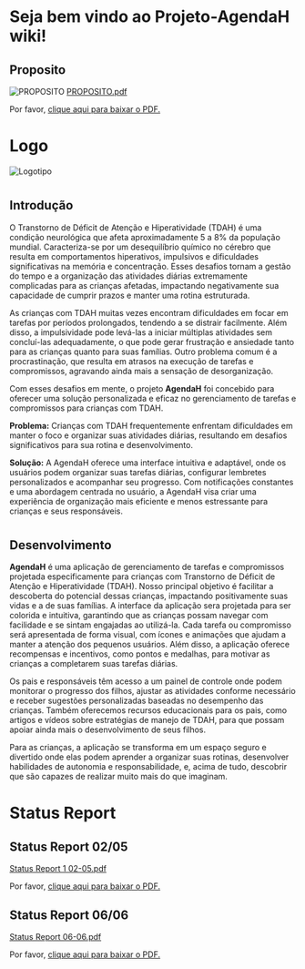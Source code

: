 # Seja bem vindo ao Projeto-AgendaH wiki!

## Proposito
![PROPOSITO](https://github.com/NayanBecker/Projeto-AgendaH/assets/146502117/61755e59-c7e5-44b9-9f02-9567c93d1e7c)
[PROPOSITO.pdf](https://github.com/user-attachments/files/15754520/PROPOSITO.pdf)

<object data="https://github.com/user-attachments/files/15686870/Status.Report.1.02-05.pdf" type="application/pdf" width="100%" height="600px">
    <p>Por favor, <a href="https://github.com/user-attachments/files/15754520/PROPOSITO.pdf">clique aqui para baixar o PDF.</a></p>
</object>

#

# Logo

![Logotipo](https://github.com/NayanBecker/Projeto-AgendaH/assets/146502117/50446239-3def-4e58-a76e-62f1a800b6ee)
#

## Introdução

O Transtorno de Déficit de Atenção e Hiperatividade (TDAH) é uma condição neurológica que 
afeta aproximadamente 5 a 8% da população mundial. Caracteriza-se por um desequilíbrio 
químico no cérebro que resulta em comportamentos hiperativos, impulsivos e dificuldades 
significativas na memória e concentração. Esses desafios tornam a gestão do tempo e a 
organização das atividades diárias extremamente complicadas para as crianças afetadas, 
impactando negativamente sua capacidade de cumprir prazos e manter uma rotina estruturada.

 As crianças com TDAH muitas vezes encontram dificuldades em focar em tarefas por períodos 
prolongados, tendendo a se distrair facilmente. Além disso, a impulsividade pode levá-las a 
iniciar múltiplas atividades sem concluí-las adequadamente, o que pode gerar frustração e 
ansiedade tanto para as crianças quanto para suas famílias. Outro problema comum é a 
procrastinação, que resulta em atrasos na execução de tarefas e compromissos, agravando 
ainda mais a sensação de desorganização.

 Com esses desafios em mente, o projeto **AgendaH** foi concebido para oferecer uma solução 
personalizada e eficaz no gerenciamento de tarefas e compromissos para crianças com TDAH.

 **Problema:** Crianças com TDAH frequentemente enfrentam dificuldades em manter o foco e 
organizar suas atividades diárias, resultando em desafios significativos para sua rotina e 
desenvolvimento.

**Solução:** A AgendaH oferece uma interface intuitiva e adaptável, onde os usuários podem 
organizar suas tarefas diárias, configurar lembretes personalizados e acompanhar seu 
progresso. Com notificações constantes e uma abordagem centrada no usuário, a AgendaH visa 
criar uma experiência de organização mais eficiente e menos estressante para crianças e seus 
responsáveis.
#


## Desenvolvimento
 **AgendaH** é uma aplicação de gerenciamento de tarefas e compromissos projetada 
especificamente para crianças com Transtorno de Déficit de Atenção e Hiperatividade (TDAH). 
Nosso principal objetivo é facilitar a descoberta do potencial dessas crianças, impactando 
positivamente suas vidas e a de suas famílias. A interface da aplicação sera projetada para ser 
colorida e intuitiva, garantindo que as crianças possam navegar com facilidade e se sintam 
engajadas ao utilizá-la. Cada tarefa ou compromisso será apresentada de forma visual, com 
ícones e animações que ajudam a manter a atenção dos pequenos usuários. Além disso, a 
aplicação oferece recompensas e incentivos, como pontos e medalhas, para motivar as crianças 
a completarem suas tarefas diárias.

 Os pais e responsáveis têm acesso a um painel de controle onde podem monitorar o progresso 
dos filhos, ajustar as atividades conforme necessário e receber sugestões personalizadas 
baseadas no desempenho das crianças. Também oferecemos recursos educacionais para os 
pais, como artigos e vídeos sobre estratégias de manejo de TDAH, para que possam apoiar 
ainda mais o desenvolvimento de seus filhos. 

 Para as crianças, a aplicação se transforma em um espaço seguro e divertido onde elas podem 
aprender a organizar suas rotinas, desenvolver habilidades de autonomia e responsabilidade, e, 
acima de tudo, descobrir que são capazes de realizar muito mais do que imaginam.

#




# Status Report

## Status Report 02/05
[Status Report 1 02-05.pdf](https://github.com/user-attachments/files/15686870/Status.Report.1.02-05.pdf)

<object data="https://github.com/user-attachments/files/15686870/Status.Report.1.02-05.pdf" type="application/pdf" width="100%" height="600px">
    <p>Por favor, <a href="https://github.com/user-attachments/files/15686870/Status.Report.1.02-05.pdf">clique aqui para baixar o PDF.</a></p>
</object>

## Status Report 06/06
[Status Report 06-06.pdf](https://github.com/user-attachments/files/15754502/Status.Report.06-06.pdf)

<object data="https://github.com/user-attachments/files/15754502/Status.Report.06-06.pdf" type="application/pdf" width="100%" height="600px">
    <p>Por favor, <a href="https://github.com/user-attachments/files/15754502/Status.Report.06-06.pdf">clique aqui para baixar o PDF.</a></p>
</object>


